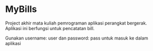 # MyBills
Project akhir mata kuliah pemrograman aplikasi perangkat bergerak. Aplikasi ini berfungsi untuk pencatatan bill.

Gunakan username: user dan password: pass untuk masuk ke dalam aplikasi
